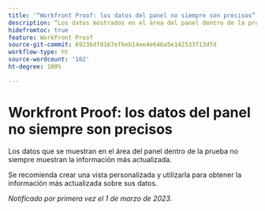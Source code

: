 ```yaml
---
title: '“Workfront Proof: los datos del panel no siempre son precisos”'
description: “Los datos mostrados en el área del panel dentro de la prueba, no siempre muestran la información más actualizada. Se recomienda crear una vista personalizada y utilizarla para obtener la información más actualizada sobre sus datos”.
hidefromtoc: true
feature: Workfront Proof
source-git-commit: 69236df0167ef6eb14ee4e646a5e142533f13dfd
workflow-type: ht
source-wordcount: '102'
ht-degree: 100%

---
```



# Workfront Proof: los datos del panel no siempre son precisos

Los datos que se muestran en el área del panel dentro de la prueba no siempre muestran la información más actualizada.

Se recomienda crear una vista personalizada y utilizarla para obtener la información más actualizada sobre sus datos.

_Notificado por primera vez el 1 de marzo de 2023._
